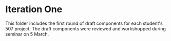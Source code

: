 Iteration One
================

This folder includes the first round of draft components for each student's 507 project. The draft components were reviewed and workshopped during seminar on 5 March. 

